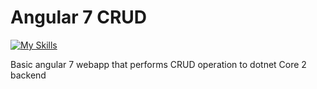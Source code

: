# Angular 7 CRUD

[![My Skills](https://skillicons.dev/icons?i=angular,typescript)](https://skillicons.dev)

Basic angular 7 webapp that performs CRUD operation to dotnet Core 2 backend
